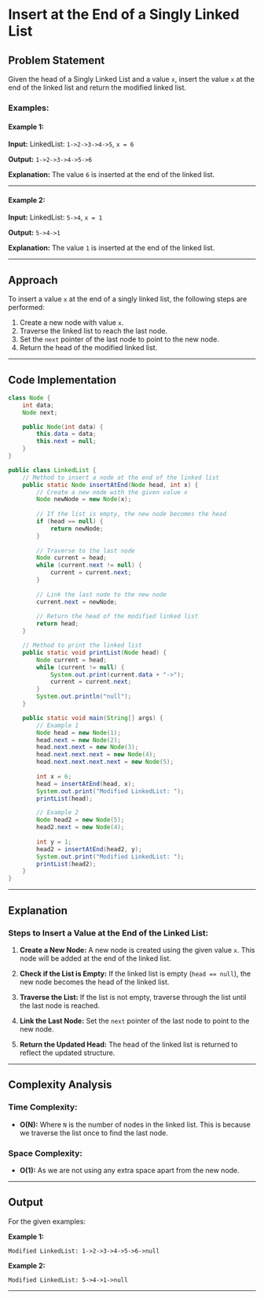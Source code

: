 # Insert at the End of a Singly Linked List

## Problem Statement
Given the head of a Singly Linked List and a value `x`, insert the value `x` at the end of the linked list and return the modified linked list.

### Examples:

#### Example 1:
**Input:** 
LinkedList: `1->2->3->4->5`, `x = 6`

**Output:** 
`1->2->3->4->5->6`

**Explanation:** 
The value `6` is inserted at the end of the linked list.

---

#### Example 2:
**Input:** 
LinkedList: `5->4`, `x = 1`

**Output:** 
`5->4->1`

**Explanation:** 
The value `1` is inserted at the end of the linked list.

---

## Approach

To insert a value `x` at the end of a singly linked list, the following steps are performed:

1. Create a new node with value `x`.
2. Traverse the linked list to reach the last node.
3. Set the `next` pointer of the last node to point to the new node.
4. Return the head of the modified linked list.

---

## Code Implementation

```java
class Node {
    int data;
    Node next;

    public Node(int data) {
        this.data = data;
        this.next = null;
    }
}

public class LinkedList {
    // Method to insert a node at the end of the linked list
    public static Node insertAtEnd(Node head, int x) {
        // Create a new node with the given value x
        Node newNode = new Node(x);
        
        // If the list is empty, the new node becomes the head
        if (head == null) {
            return newNode;
        }
        
        // Traverse to the last node
        Node current = head;
        while (current.next != null) {
            current = current.next;
        }
        
        // Link the last node to the new node
        current.next = newNode;
        
        // Return the head of the modified linked list
        return head;
    }

    // Method to print the linked list
    public static void printList(Node head) {
        Node current = head;
        while (current != null) {
            System.out.print(current.data + "->");
            current = current.next;
        }
        System.out.println("null");
    }

    public static void main(String[] args) {
        // Example 1
        Node head = new Node(1);
        head.next = new Node(2);
        head.next.next = new Node(3);
        head.next.next.next = new Node(4);
        head.next.next.next.next = new Node(5);
        
        int x = 6;
        head = insertAtEnd(head, x);
        System.out.print("Modified LinkedList: ");
        printList(head);

        // Example 2
        Node head2 = new Node(5);
        head2.next = new Node(4);
        
        int y = 1;
        head2 = insertAtEnd(head2, y);
        System.out.print("Modified LinkedList: ");
        printList(head2);
    }
}
```

---

## Explanation

### Steps to Insert a Value at the End of the Linked List:
1. **Create a New Node:**
   A new node is created using the given value `x`. This node will be added at the end of the linked list.

2. **Check if the List is Empty:**
   If the linked list is empty (`head == null`), the new node becomes the head of the linked list.

3. **Traverse the List:**
   If the list is not empty, traverse through the list until the last node is reached.

4. **Link the Last Node:**
   Set the `next` pointer of the last node to point to the new node.

5. **Return the Updated Head:**
   The head of the linked list is returned to reflect the updated structure.

---

## Complexity Analysis

### Time Complexity:
- **O(N):** Where `N` is the number of nodes in the linked list. This is because we traverse the list once to find the last node.

### Space Complexity:
- **O(1):** As we are not using any extra space apart from the new node.

---

## Output

For the given examples:

**Example 1:**
```
Modified LinkedList: 1->2->3->4->5->6->null
```

**Example 2:**
```
Modified LinkedList: 5->4->1->null
```

---
